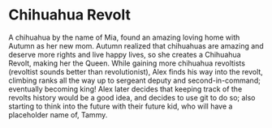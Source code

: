 # Chihuahua Revolt

A chihuahua by the name of Mia, found an amazing loving home with Autumn as her new mom.  Autumn realized that chihuahuas are amazing and deserve more rights and live happy lives, so she creates a Chihuahua Revolt, making her the Queen.  While gaining more chihuahua revoltists (revoltist sounds better than revolutionist), Alex finds his way into the revolt, climbing ranks all the way up to sergeant deputy and second-in-command; eventually becoming king!  Alex later decides that keeping track of the revolts history would be a good idea, and decides to use git to do so; also starting to think into the future with their future kid, who will have a placeholder name of, Tammy.  

